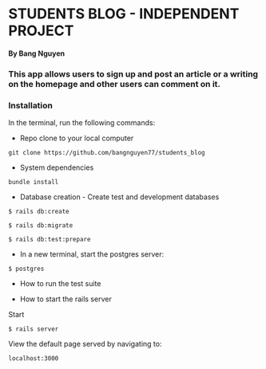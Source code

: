 # STUDENTS BLOG - INDEPENDENT PROJECT
#### By Bang Nguyen

### This app allows users to sign up and post an article or a writing on the homepage and other users can comment on it.


### Installation
In the terminal, run the following commands:
* Repo clone to your local computer
```
git clone https://github.com/bangnguyen77/students_blog
```

* System dependencies
```
bundle install
```

* Database creation - Create test and development databases
```
$ rails db:create
```
```
$ rails db:migrate
```
```
$ rails db:test:prepare
```
* In a new terminal, start the postgres server:
```
$ postgres
```
* How to run the test suite


* How to start the rails server

Start
```
$ rails server
```
View the default page served by navigating to:
```
localhost:3000
```
